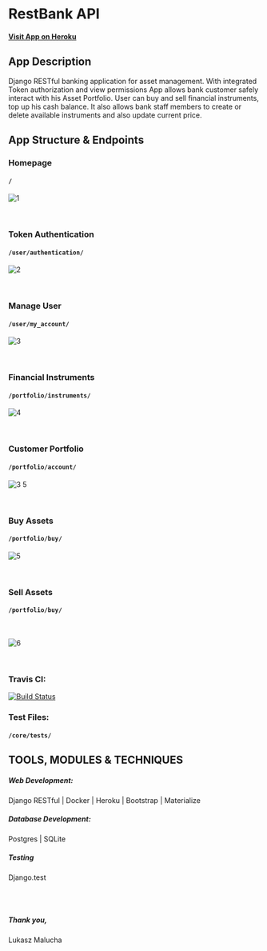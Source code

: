 # RestBank API

#### [Visit App on Heroku](https://restbank-api.herokuapp.com/)



## App Description

Django RESTful banking application for asset management. With integrated Token authorization and view permissions App allows bank customer safely interact with his Asset Portfolio. 
User can buy and sell financial instruments, top up his cash balance. It also allows bank staff members to create or delete available instruments and also update current price.



## App Structure & Endpoints

### Homepage
#### `/`
 
![1](https://user-images.githubusercontent.com/26208598/53289476-45f3cc80-378e-11e9-8c19-36568d8f95ed.JPG)

<br>
 
### Token Authentication
#### `/user/authentication/`

![2](https://user-images.githubusercontent.com/26208598/53289477-4724f980-378e-11e9-951e-a9e4e4763742.JPG)

<br>
 
### Manage User
#### `/user/my_account/`

![3](https://user-images.githubusercontent.com/26208598/53289478-48562680-378e-11e9-98a1-ea6d188698cd.JPG) 


<br>
 
### Financial Instruments
#### `/portfolio/instruments/`

![4](https://user-images.githubusercontent.com/26208598/53289480-4b511700-378e-11e9-9f2b-b2418b436ec7.JPG)
 


<br>

### Customer Portfolio
#### `/portfolio/account/`

![3 5](https://user-images.githubusercontent.com/26208598/53289505-bb5f9d00-378e-11e9-9e85-f6ce4074fb3a.JPG)

<br>

### Buy Assets
#### `/portfolio/buy/`

![5](https://user-images.githubusercontent.com/26208598/53289481-4d1ada80-378e-11e9-94d2-9515c379617e.JPG)


<br>

### Sell Assets
#### `/portfolio/buy/`

<br>
 
![6](https://user-images.githubusercontent.com/26208598/53289482-4e4c0780-378e-11e9-97f0-9c2439ce0f80.JPG)


<br>

### Travis CI:

[![Build Status](https://travis-ci.com/LukaszMalucha/RESTBank-App.svg?branch=master)](https://travis-ci.com/LukaszMalucha/RESTBank-App)

### Test Files:

#### `/core/tests/`


## TOOLS, MODULES & TECHNIQUES

##### Web Development:
Django RESTful | Docker | Heroku | Bootstrap | Materialize


##### Database Development:
Postgres | SQLite

##### Testing
Django.test


<br>
<br>

##### Thank you,

Lukasz Malucha





    









